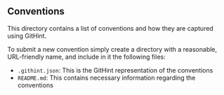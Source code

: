 ## Conventions

This directory contains a list of conventions and how they are captured using GitHint.

To submit a new convention simply create a directory with a reasonable, URL-friendly name, and include in it the
following files:
* `.githint.json`: This is the GitHint representation of the conventions
* `README.md`: This contains necessary information regarding the conventions
